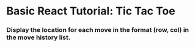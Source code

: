 # Basic React Tutorial: Tic Tac Toe
### Display the location for each move in the format (row, col) in the move history list.
